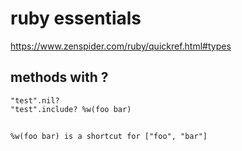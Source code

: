 # ruby essentials

https://www.zenspider.com/ruby/quickref.html#types

## methods with ?


```
"test".nil?
"test".include? %w(foo bar)
```

## 

```
%w(foo bar) is a shortcut for ["foo", "bar"]

```